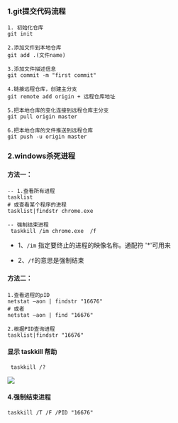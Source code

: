 
### 1.git提交代码流程

```shell
1. 初始化仓库
git init 

2.添加文件到本地仓库
git add .(文件name) 

3.添加文件描述信息 
git commit -m "first commit" 

4.链接远程仓库，创建主分支
git remote add origin + 远程仓库地址 

5.把本地仓库的变化连接到远程仓库主分支
git pull origin master 

6.把本地仓库的文件推送到远程仓库
git push -u origin master

```


### 2.windows杀死进程

#### 方法一：

```
-- 1.查看所有进程
tasklist
# 或查看某个程序的进程
tasklist|findstr chrome.exe

-- 强制结束进程
 taskkill /im chrome.exe  /f

```

- 1、`/im` 指定要终止的进程的映像名称。通配符 '*'可用来

- 2、`/f`的意思是强制结束 

  

#### 方法二：

```
1.查看进程的pID
netstat –aon | findstr "16676"  
# 或者
netstat –aon | find "16676"  

2.根据PID查询进程
tasklist|findstr "16676"
```

#### 显示 taskkill 帮助

```shell
 taskkill /?
```

![](https://gitee.com/VincentBlog/image/raw/master/image/20210522101912.png)

#### 4.强制结束进程

```shell
taskkill /T /F /PID "16676" 
```

